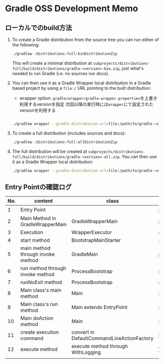 # Gradle OSS Development Memo

## ローカルでのbuild方法

1. To create a Gradle distribution from the source tree you can run either of the following:
    ```bash
    ./gradlew :distributions-full:binDistributionZip
    ```
    This will create a minimal distribution at `subprojects/distributions-full/build/distributions/gradle-<version>-bin.zip`, just what's needed to run Gradle (i.e. no sources nor docs).

2. You can then use it as a Gradle Wrapper local distribution in a Gradle based project by using a `file:/` URL pointing to the built distribution:
    - wrapper option: `gradle/wrapper/gradle-wrapper.properties`を上書き利用するversionを指定
      次回以降の実行時には`wrapper`にて設定されたversionを利用する
      ```bash
    ```bash
    ./gradlew wrapper --gradle-distribution-url=file:/path/to/gradle-<version>-bin.zip
    ```
3. To create a full distribution (includes sources and docs):
    ```bash
    ./gradlew :distributions-full:allDistributionZip
    ```
4. The full distribution will be created at `subprojects/distributions-full/build/distributions/gradle-<version>-all.zip`. You can then use it as a Gradle Wrapper local distribution:
    ```bash
    ./gradlew wrapper --gradle-distribution-url=file:/path/to/gradle-<version>-all.zip
    ```

## Entry Pointの確認ログ

| No. | content                           | class                                      | link                                                                                                                                                                                                                             |
|-----|-----------------------------------|--------------------------------------------|----------------------------------------------------------------------------------------------------------------------------------------------------------------------------------------------------------------------------------|
| 1   | Entry Point                       |                                            | [Command実行時の呼び出し](https://github.com/kackey0-1/gradle/blob/af509fd7e9ddcb85de364bf5b6d131673615935a/gradlew#L206-L210)                                                                                                           |
| 2   | Main Method in GradleWrapperMain  | GradleWrapperMain                          | [main method](https://github.com/kackey0-1/gradle/blob/2ec02f4919c1690debaa604f889f0f0a42dce6a1/subprojects/wrapper/src/main/java/org/gradle/wrapper/GradleWrapperMain.java#L38)                                                 |
| 3   | Execution                         | WrapperExecutor                            | [execution method](https://github.com/kackey0-1/gradle/blob/2ec02f4919c1690debaa604f889f0f0a42dce6a1/subprojects/wrapper-shared/src/main/java/org/gradle/wrapper/WrapperExecutor.java#L108)                                      |
| 4   | start method                      | BootstrapMainStarter                       | [start method](https://github.com/kackey0-1/gradle/blob/81263540fa33ec75aa381c505cce72a5471fcbcb/subprojects/wrapper-shared/src/main/java/org/gradle/wrapper/BootstrapMainStarter.java#L26)                                      |
| 5   | main method through invoke method | GradleMain                                 | [main method through invoke method](https://github.com/kackey0-1/gradle/blob/c24d29c30c9c3e4e2af47a7eceff75391b9a9059/subprojects/bootstrap/src/main/java/org/gradle/launcher/GradleMain.java#L24)                               |
| 6   | run method through invoke method  | ProcessBootstrap                           | [run method through invoke method](https://github.com/kackey0-1/gradle/blob/5c01e863d7fd0129ad758da6390e4ea33895f6e3/subprojects/launcher/src/main/java/org/gradle/launcher/bootstrap/ProcessBootstrap.java#L35)                 |
| 7   | runNoExit method                  | ProcessBootstrap                           | [runNoExit method](https://github.com/kackey0-1/gradle/blob/5c01e863d7fd0129ad758da6390e4ea33895f6e3/subprojects/launcher/src/main/java/org/gradle/launcher/bootstrap/ProcessBootstrap.java#L45)                                 |
| 8   | Main class's main method          | Main                                       | [Main.main method through invoke method](https://github.com/kackey0-1/gradle/blob/7e461f7a72d56c04d94c436ccdb1ef184fa72f5b/subprojects/launcher/src/main/java/org/gradle/launcher/Main.java#L30)                                 |
| 9   | Main class's run method           | Main extends EntryPoint                    | [Main.run extends EntryPoint](https://github.com/kackey0-1/gradle/blob/5c01e863d7fd0129ad758da6390e4ea33895f6e3/subprojects/launcher/src/main/java/org/gradle/launcher/bootstrap/EntryPoint.java#L47)                            |
| 10  | Main doAction method              | Main                                       | [Main.doAction method](https://github.com/kackey0-1/gradle/blob/7e461f7a72d56c04d94c436ccdb1ef184fa72f5b/subprojects/launcher/src/main/java/org/gradle/launcher/Main.java#L35)                                                   |
| 11  | create execution command          | convert in DefaultCommandLineActionFactory | [DefaultCommandLineActionFactory.convert](https://github.com/kackey0-1/gradle/blob/439a1668b710ef9a4cd7ac5d2617defda850b0ca/subprojects/launcher/src/main/java/org/gradle/launcher/cli/DefaultCommandLineActionFactory.java#L74) |
| 12  | execute method                    | execute method through WithLogging         | [WithLogging.execute](https://github.com/kackey0-1/gradle/blob/439a1668b710ef9a4cd7ac5d2617defda850b0ca/subprojects/launcher/src/main/java/org/gradle/launcher/cli/DefaultCommandLineActionFactory.java#L314)                    |
|||||
